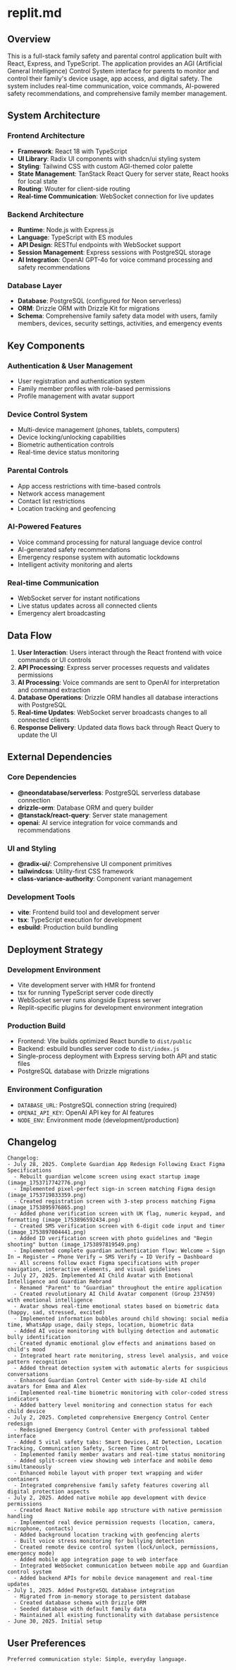 # replit.md

## Overview

This is a full-stack family safety and parental control application built with React, Express, and TypeScript. The application provides an AGI (Artificial General Intelligence) Control System interface for parents to monitor and control their family's device usage, app access, and digital safety. The system includes real-time communication, voice commands, AI-powered safety recommendations, and comprehensive family member management.

## System Architecture

### Frontend Architecture
- **Framework**: React 18 with TypeScript
- **UI Library**: Radix UI components with shadcn/ui styling system
- **Styling**: Tailwind CSS with custom AGI-themed color palette
- **State Management**: TanStack React Query for server state, React hooks for local state
- **Routing**: Wouter for client-side routing
- **Real-time Communication**: WebSocket connection for live updates

### Backend Architecture
- **Runtime**: Node.js with Express.js
- **Language**: TypeScript with ES modules
- **API Design**: RESTful endpoints with WebSocket support
- **Session Management**: Express sessions with PostgreSQL storage
- **AI Integration**: OpenAI GPT-4o for voice command processing and safety recommendations

### Database Layer
- **Database**: PostgreSQL (configured for Neon serverless)
- **ORM**: Drizzle ORM with Drizzle Kit for migrations
- **Schema**: Comprehensive family safety data model with users, family members, devices, security settings, activities, and emergency events

## Key Components

### Authentication & User Management
- User registration and authentication system
- Family member profiles with role-based permissions
- Profile management with avatar support

### Device Control System
- Multi-device management (phones, tablets, computers)
- Device locking/unlocking capabilities
- Biometric authentication controls
- Real-time device status monitoring

### Parental Controls
- App access restrictions with time-based controls
- Network access management
- Contact list restrictions
- Location tracking and geofencing

### AI-Powered Features
- Voice command processing for natural language device control
- AI-generated safety recommendations
- Emergency response system with automatic lockdowns
- Intelligent activity monitoring and alerts

### Real-time Communication
- WebSocket server for instant notifications
- Live status updates across all connected clients
- Emergency alert broadcasting

## Data Flow

1. **User Interaction**: Users interact through the React frontend with voice commands or UI controls
2. **API Processing**: Express server processes requests and validates permissions
3. **AI Processing**: Voice commands are sent to OpenAI for interpretation and command extraction
4. **Database Operations**: Drizzle ORM handles all database interactions with PostgreSQL
5. **Real-time Updates**: WebSocket server broadcasts changes to all connected clients
6. **Response Delivery**: Updated data flows back through React Query to update the UI

## External Dependencies

### Core Dependencies
- **@neondatabase/serverless**: PostgreSQL serverless database connection
- **drizzle-orm**: Database ORM and query builder
- **@tanstack/react-query**: Server state management
- **openai**: AI service integration for voice commands and recommendations

### UI and Styling
- **@radix-ui/**: Comprehensive UI component primitives
- **tailwindcss**: Utility-first CSS framework
- **class-variance-authority**: Component variant management

### Development Tools
- **vite**: Frontend build tool and development server
- **tsx**: TypeScript execution for development
- **esbuild**: Production build bundling

## Deployment Strategy

### Development Environment
- Vite development server with HMR for frontend
- tsx for running TypeScript server code directly
- WebSocket server runs alongside Express server
- Replit-specific plugins for development environment integration

### Production Build
- Frontend: Vite builds optimized React bundle to `dist/public`
- Backend: esbuild bundles server code to `dist/index.js`
- Single-process deployment with Express serving both API and static files
- PostgreSQL database with Drizzle migrations

### Environment Configuration
- `DATABASE_URL`: PostgreSQL connection string (required)
- `OPENAI_API_KEY`: OpenAI API key for AI features
- `NODE_ENV`: Environment mode (development/production)

## Changelog

```
Changelog:
- July 28, 2025. Complete Guardian App Redesign Following Exact Figma Specifications
  - Rebuilt guardian welcome screen using exact startup image (image_1753717742776.png)
  - Implemented pixel-perfect sign-in screen matching Figma design (image_1753719833359.png)
  - Created registration screen with 3-step process matching Figma (image_1753895976865.png)
  - Added phone verification screen with UK flag, numeric keypad, and formatting (image_1753896592434.png)
  - Created SMS verification screen with 6-digit code input and timer (image_1753897004441.png)
  - Added ID verification screen with photo guidelines and "Begin shooting" button (image_1753897819549.png)
  - Implemented complete guardian authentication flow: Welcome → Sign In → Register → Phone Verify → SMS Verify → ID Verify → Dashboard
  - All screens follow exact Figma specifications with proper navigation, interactive elements, and visual guidelines
- July 27, 2025. Implemented AI Child Avatar with Emotional Intelligence and Guardian Rebrand
  - Renamed "Parent" to "Guardian" throughout the entire application
  - Created revolutionary AI Child Avatar component (Group 237459) with emotional intelligence
  - Avatar shows real-time emotional states based on biometric data (happy, sad, stressed, excited)
  - Implemented information bubbles around child showing: social media time, WhatsApp usage, daily steps, location, biometric data
  - Added AI voice monitoring with bullying detection and automatic bully identification
  - Created dynamic emotional glow effects and animations based on child's mood
  - Integrated heart rate monitoring, stress level analysis, and voice pattern recognition
  - Added threat detection system with automatic alerts for suspicious conversations
  - Enhanced Guardian Control Center with side-by-side AI child avatars for Emma and Alex
  - Implemented real-time biometric monitoring with color-coded stress indicators
  - Added battery level monitoring and connection status for each child device
- July 2, 2025. Completed comprehensive Emergency Control Center redesign
  - Redesigned Emergency Control Center with professional tabbed interface
  - Added 5 vital safety tabs: Smart Devices, AI Detection, Location Tracking, Communication Safety, Screen Time Control
  - Implemented family member avatars and real-time status monitoring
  - Added split-screen view showing web interface and mobile demo simultaneously
  - Enhanced mobile layout with proper text wrapping and wider containers
  - Integrated comprehensive family safety features covering all digital protection aspects
- July 2, 2025. Added native mobile app development with device permissions
  - Created React Native mobile app structure with native permission handling
  - Implemented real device permission requests (location, camera, microphone, contacts)
  - Added background location tracking with geofencing alerts
  - Built voice stress monitoring for bullying detection
  - Created remote device control system (lock/unlock, permissions, emergency mode)
  - Added mobile app integration page to web interface
  - Integrated WebSocket communication between mobile app and Guardian control system
  - Added backend APIs for mobile device management and real-time updates
- July 1, 2025. Added PostgreSQL database integration
  - Migrated from in-memory storage to persistent database
  - Created database schema with Drizzle ORM
  - Seeded database with default family data
  - Maintained all existing functionality with database persistence
- June 30, 2025. Initial setup
```

## User Preferences

```
Preferred communication style: Simple, everyday language.
```